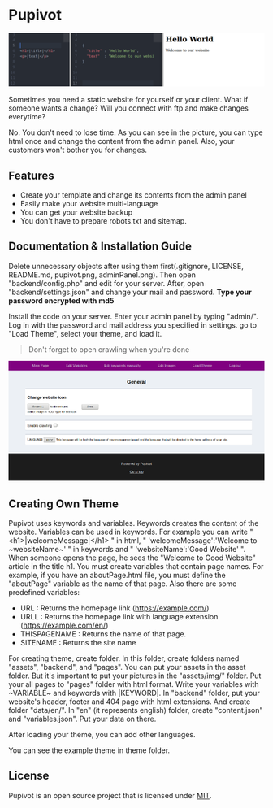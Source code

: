 # Pupivot

![Pupivot](pupivot.png)

Sometimes you need a static website for yourself or your client. What if someone wants a change? Will you connect with ftp and make changes everytime?

No. You don't need to lose time. As you can see in the picture, you can type html once and change the content from the admin panel. Also, your customers won't bother you for changes.

## Features

- Create your template and change its contents from the admin panel
- Easily make your website multi-language
- You can get your website backup
- You don't have to prepare robots.txt and sitemap.

## Documentation & Installation Guide

Delete unnecessary objects after using them first(.gitignore, LICENSE, README.md, pupivot.png, adminPanel.png). Then open "backend/config.php" and edit for your server. After, open "backend/settings.json" and change your mail and password. **Type your password encrypted with md5**

Install the code on your server. Enter your admin panel by typing "admin/". Log in with the password and mail address you specified in settings. go to "Load Theme", select your theme, and load it.

> Don't forget to open crawling when you're done

![Admin Panel](adminPanel.png)

## Creating Own Theme

Pupivot uses keywords and variables. Keywords creates the content of the website. Variables can be used in keywords. For example you can write " &lt;h1&gt;|welcomeMessage|&lt;/h1&gt; " in html, " 'welcomeMessage':'Welcome to &#126;websiteName&#126;' " in keywords and " 'websiteName':'Good Website' ". When someone opens the page, he sees the "Welcome to Good Website" article in the title h1\. You must create variables that contain page names. For example, if you have an aboutPage.html file, you must define the "aboutPage" variable as the name of that page. Also there are some predefined variables:

- URL : Returns the homepage link (<https://example.com/>)
- URLL : Returns the homepage link with language extension (<https://example.com/en/>)
- THISPAGENAME : Returns the name of that page.
- SITENAME : Returns the site name

For creating theme, create folder. In this folder, create folders named "assets", "backend", and "pages". You can put your assets in the asset folder. But it's important to put your pictures in the "assets/img/" folder. Put your all pages to "pages" folder with html format. Write your variables with &#126;VARIABLE&#126; and keywords with |KEYWORD|. In "backend" folder, put your website's header, footer and 404 page with html extensions. And create folder "data/en/". In "en" (it represents english) folder, create "content.json" and "variables.json". Put your data on there.

After loading your theme, you can add other languages.

You can see the example theme in theme folder.

## License

Pupivot is an open source project that is licensed under [MIT](http://opensource.org/licenses/MIT).
